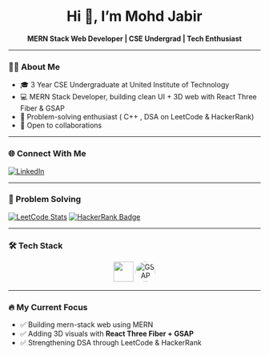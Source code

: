 <h1 align="center">Hi 👋, I’m Mohd Jabir</h1>
<p align="center">
  <b>MERN Stack Web Developer | CSE Undergrad | Tech Enthusiast</b>
</p>

---

### 👨‍💻 About Me

- 🎓 3 Year CSE Undergraduate at United Institute of Technology  
- 💻 MERN Stack Developer, building clean UI + 3D web with React Three Fiber & GSAP  
- 🧠 Problem-solving enthusiast ( C++ , DSA on LeetCode & HackerRank)  
- 🤝 Open to collaborations  

---

### 🌐 Connect With Me

[![LinkedIn](https://img.shields.io/badge/LinkedIn-mohd--jabir-0A66C2?style=for-the-badge&logo=linkedin&logoColor=white)](https://www.linkedin.com/in/mohd-jabir-515ba7263)

---

### 🎯 Problem Solving 

[![LeetCode Stats](https://leetcard.jacoblin.cool/mohd_jabir_?theme=dark&font=Baloo)](https://leetcode.com/mohd_jabir_/)
[![HackerRank Badge](https://img.shields.io/badge/HackerRank-Akbar__Ali__-2EC866?style=for-the-badge&logo=hackerrank)](https://www.hackerrank.com/Akbar_Ali_)

---

### 🛠 Tech Stack

<p align="center">
  <img src="https://skillicons.dev/icons?i=html,css,js,react,nodejs,express,mongodb,threejs" height="40"/>
  <img src="https://raw.githubusercontent.com/gsap-labs/branding/main/logo/Gsap-logo.png" alt="GSAP" height="40" style="border-radius:50%;"/>
</p>

---
### 🔥 My Current Focus

- ✅ Building mern-stack web using MERN  
- ✅ Adding 3D visuals with **React Three Fiber + GSAP**  
- ✅ Strengthening DSA through LeetCode & HackerRank  
